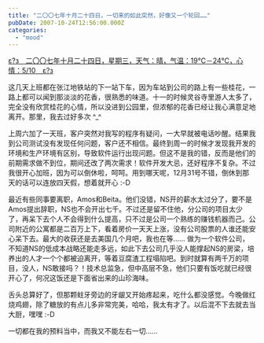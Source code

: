 ```yaml
---
title: "二〇〇七年十月二十四日，一切来的如此突然，好像又一个轮回……"
pubDate: 2007-10-24T12:56:00.000Z
categories: 
  - "mood"
---
```


[ε?з　二〇〇七年十月二十四日，星期三，天气：晴，气温：19℃－24℃，心情：5/10　ε?з](https://www.liuweinan.com)

  

这几天上班都在张江地铁站的下一站下车，因为车站到公司的路上有一些桂花，一路上都可以闻到那淡淡的花香，很熟悉的味道。十一的时候灵谷寺里游人太多了，完全没有欣赏桂花的心情，所以没进到公园里，但浓郁的花香已经让我心满意足地离开。那里，我去过好多次 ^\_^

上周六加了一天班，客户突然对我写的程序有疑问，一大早就被电话吵醒。结果我到公司测试没有发现任何问题，客户还不相信。最终到周一的时候才发现我开发的环境和生产环境有区别，导致软件运行出现问题。但这不是我的错，反而是他们的前期需求做不到位，期间还改了两次需求！软件开发大忌，还好程序不复杂。不过我很开心加班，因为可以倒休啦，呵呵。用到哪天呢，12月31号不错，倒休到那天的话可以连放四天假，想着就开心 :-D

最近有些同事要离职，Amos和Beita。他们没错，NS开的薪水太过分了，要不是Amos提出辞职，NS也不会开出七千。不过还是留不住他，分公司的项目太少了，再呆下去个人不会得到什么提高，只不过是公司一个熟练的赚钱机器而己。公司附近的公寓都是二百万上下，看着房价一天天上涨，没有公司股票的人谁还能安心呆下去。最大的收获还是去美国几个月吧，我也在等…… 做为一个软件公司，不知道NS的低成本战略还能走多远，如此下去公司几乎没人能撑起NS的房梁，培养出的人才一个个都被迫离开，等着豆腐渣工程塌陷吧。到时就算有两千万的项目，没人，NS敢接吗？！技术总监急，但中高层不急，他们只要有饭吃就已经很开心了，何况这饭还是下面省出来的山珍海味。

舌头总算好了，但那颗蛀牙旁边的牙龈又开始疼起来，吃什么都没感觉。今晚做红烧鸡翅，除了糖放的有点儿多非常完美，哈哈，我太有才了。以后混不下去就去当大厨，嘿嘿 :-D

一切都在我的预料当中，而我又不能左右一切……

